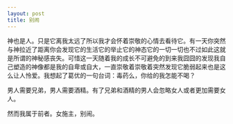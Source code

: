 ```yaml
---
layout: post
title: 别闹
---
```


神也是人。只是它离我太远了所以我才会怀着崇敬的心情去看待它。有一天你突然与神拉近了距离你会发现它的生活它的举止它的神态它的一切一切也不过如此这就是所谓的神秘感丧失。可惜这一天随着我的成长不可避免的到来我囧囧的发现我自己塑造的神像都是我的自卑或自大，一直崇敬着崇敬着突然发现它脆弱起来也是这么让人怜爱。我想起了葛优的一句台词：毒药么，你给的我怎能不喝？

男人需要兄弟，男人需要酒精。有了兄弟和酒精的男人会忽略女人或者更加需要女人。

然而我属于前者。女施主，别闹。